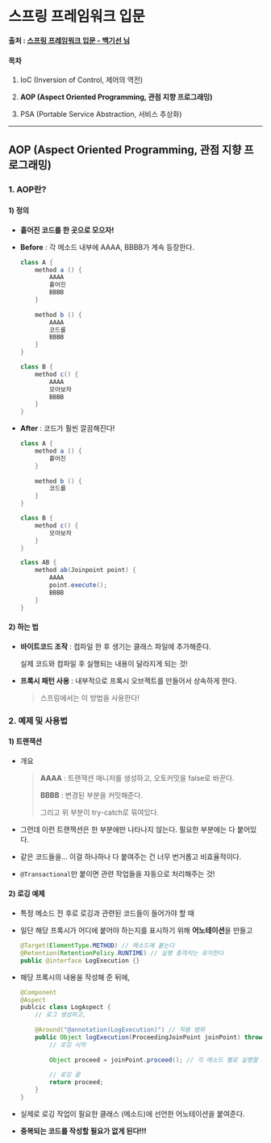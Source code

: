# 스프링 프레임워크 입문

**출처 : [스프링 프레임워크 입문 - 백기선 님](https://www.inflearn.com/course/spring/)**

#### 목차

1. IoC (Inversion of Control, 제어의 역전)

2. **AOP (Aspect Oriented Programming, 관점 지향 프로그래밍)**

3. PSA (Portable Service Abstraction, 서비스 추상화)

   

___

## AOP (Aspect Oriented Programming, 관점 지향 프로그래밍)

### 1. AOP란?

#### 1) 정의

- **흩어진 코드를 한 곳으로 모으자!**

- **Before** : 각 메소드 내부에 AAAA, BBBB가 계속 등장한다.

  ```java
  class A {
      method a () {
          AAAA
          흩어진
          BBBB
      }
      
      method b () {
          AAAA
          코드를
          BBBB
      }
  }
  
  class B {
      method c() {
          AAAA
          모아보자
          BBBB
      }
  }
  ```

  

- **After** : 코드가 훨씬 깔끔해진다!

  ```java
  class A {
      method a () {
          흩어진
      }
      
      method b () {
          코드를
      }
  }
  
  class B {
      method c() {
          모아보자
      }
  }
  
  class AB {
      method ab(Joinpoint point) {
          AAAA
          point.execute();
          BBBB
      }
  }
  ```



#### 2) 하는 법

- **바이트코드 조작** : 컴파일 한 후 생기는 클래스 파일에 추가해준다.

  실제 코드와 컴파일 후 실행되는 내용이 달라지게 되는 것!

- **프록시 패턴 사용** : 내부적으로 프록시 오브젝트를 만들어서 상속하게 한다.

  > 스프링에서는 이 방법을 사용한다!



### 2. 예제 및 사용법

#### 1) 트랜잭션

- 개요

  > **AAAA** : 트랜잭션 매니저를 생성하고, 오토커밋을 false로 바꾼다.
  >
  > **BBBB** : 변경된 부분을 커밋해준다.
  >
  > 그리고 위 부분이 try-catch로 묶여있다.

- 그런데 이런 트랜잭션은 한 부분에만 나타나지 않는다. 필요한 부분에는 다 붙어있다. 

- 같은 코드들을... 이걸 하나하나 다 붙여주는 건 너무 번거롭고 비효율적이다.

- `@Transactional`만 붙이면 관련 작업들을 자동으로 처리해주는 것! 

  

#### 2) 로깅 예제

- 특정 메소드 전 후로 로깅과 관련된 코드들이 들어가야 할 때

- 일단 해당 프록시가 어디에 붙어야 하는지를 표시하기 위해 **어노테이션**을 만들고

  ```java
  @Target(ElementType.METHOD) // 메소드에 붙는다
  @Retention(RetentionPolicy.RUNTIME) // 실행 중까지는 유지한다
  public @interface LogExecution {}
  ```

- 해당 프록시의 내용을 작성해 준 뒤에,

  ```java
  @Component
  @Aspect
  publcic class LogAspect {
      // 로그 생성하고,
      
      @Around("@annotation(LogExecution)") // 적용 범위
      public Object logExecution(ProceedingJoinPoint joinPoint) throws Throwable {
          // 로깅 시작
          
          Object proceed = joinPoint.proceed(); // 각 메소드 별로 실행할 부분
          
          // 로깅 끝
          return proceed;
      }
  }
  ```

- 실제로 로깅 작업이 필요한 클래스 (메소드)에 선언한 어노테이션을 붙여준다.

- **중복되는 코드를 작성할 필요가 없게 된다!!!**

